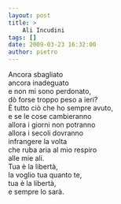 ```yaml
---
layout: post
title: >
    Ali Incudini
tags: []
date: 2009-03-23 16:32:00
author: pietro
---
```

Ancora sbagliato<br/>ancora inadeguato<br/>e non mi sono perdonato,<br/>dò forse troppo peso a ieri?<br/>È tutto ciò che ho sempre avuto,<br/>e se le cose cambieranno<br/>allora i giorni non potranno<br/>allora i secoli dovranno<br/>infrangere la volta<br/>che ruba aria al mio respiro<br/>alle mie ali.<br/>Tua è la libertà,<br/>la voglio tua quanto te,<br/>tua è la libertà,<br/>e sempre lo sarà.
